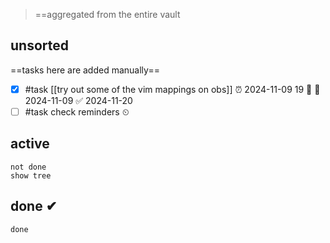 > ==aggregated from the entire vault

## unsorted
==tasks here are added manually==
- [x] #task [[try out some of the vim mappings on obs]] ⏰ 2024-11-09 19 🔺 📅 2024-11-09 ✅ 2024-11-20
- [ ] #task check reminders ⏲

## active

```tasks
not done
show tree
```

## done ✔

```tasks
done

```

